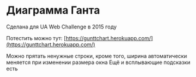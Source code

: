 # Диаграмма Ганта

Сделана для UA Web Challenge в 2015 году

Потестить можно тут: [https://gunttchart.herokuapp.com/](https://gunttchart.herokuapp.com/)

Можно прятать ненужные строки, кроме того, ширина автоматически меняется при изменении размера окна
Ещё и всплывающие подсказки есть